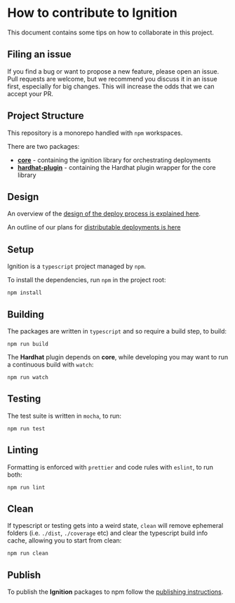 # How to contribute to Ignition

This document contains some tips on how to collaborate in this project.

## Filing an issue

If you find a bug or want to propose a new feature, please open an issue. Pull requests are welcome, but we recommend you discuss it in an issue first, especially for big changes. This will increase the odds that we can accept your PR.

## Project Structure

This repository is a monorepo handled with `npm` workspaces.

There are two packages:

- [**core**](./packages/core/README.md) - containing the ignition library for orchestrating deployments
- [**hardhat-plugin**](./packages/hardhat-plugin/README.md) - containing the Hardhat plugin wrapper for the core library

## Design

An overview of the [design of the deploy process is explained here](./docs/design.md).

An outline of our plans for [distributable deployments is here](./docs/distributable-deployments.md)

## Setup

Ignition is a `typescript` project managed by `npm`.

To install the dependencies, run `npm` in the project root:

```shell
npm install
```

## Building

The packages are written in `typescript` and so require a build step, to build:

```shell
npm run build
```

The **Hardhat** plugin depends on **core**, while developing you may want to run a continuous build with `watch`:

```shell
npm run watch
```

## Testing

The test suite is written in `mocha`, to run:

```shell
npm run test
```

## Linting

Formatting is enforced with `prettier` and code rules with `eslint`, to run both:

```shell
npm run lint
```

## Clean

If typescript or testing gets into a weird state, `clean` will remove ephemeral folders (i.e. `./dist`, `./coverage` etc) and clear the typescript build info cache, allowing you to start from clean:

```shell
npm run clean
```

## Publish

To publish the **Ignition** packages to npm follow the [publishing instructions](./docs/publish.md).
